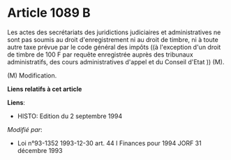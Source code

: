 # Article 1089 B

Les actes des secrétariats des juridictions judiciaires et administratives ne sont pas soumis au droit d'enregistrement ni au
droit de timbre, ni à toute autre taxe prévue par le code général des impôts ((à l'exception d'un droit de timbre de 100 F
par requête enregistrée auprès des tribunaux administratifs, des cours administratives d'appel et du Conseil d'Etat )) (M).

(M) Modification.

**Liens relatifs à cet article**

**Liens**:

  - HISTO: Edition du 2 septembre 1994

_Modifié par_:

  - Loi n°93-1352 1993-12-30 art. 44 I Finances pour 1994 JORF 31 décembre 1993
